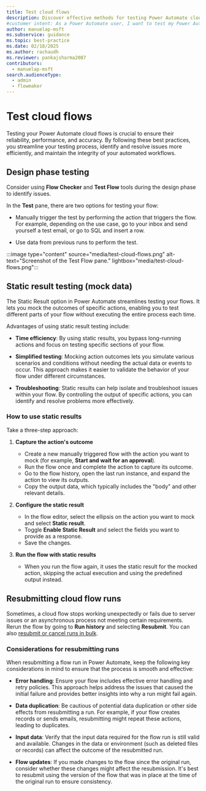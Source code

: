```yaml
---
title: Test cloud flows
description: Discover effective methods for testing Power Automate cloud flows, including design phase testing and static result testing.
#customer intent: As a Power Automate user, I want to test my Power Automate cloud flows so that I can ensure their reliability, performance, and accuracy.
author: manuelap-msft
ms.subservice: guidance
ms.topic: best-practice
ms.date: 02/18/2025
ms.author: rachaudh
ms.reviewer: pankajsharma2087
contributors: 
  - manuelap-msft
search.audienceType: 
  - admin
  - flowmaker
---
```


# Test cloud flows

Testing your Power Automate cloud flows is crucial to ensure their reliability, performance, and accuracy. By following these best practices, you streamline your testing process, identify and resolve issues more efficiently, and maintain the integrity of your automated workflows.

## Design phase testing

Consider using **Flow Checker** and **Test Flow** tools during the design phase to identify issues.

In the **Test** pane, there are two options for testing your flow:

- Manually trigger the test by performing the action that triggers the flow. For example, depending on the use case, go to your inbox and send yourself a test email, or go to SQL and insert a row.

- Use data from previous runs to perform the test.

:::image type="content" source="media/test-cloud-flows.png" alt-text="Screenshot of the Test Flow pane." lightbox="media/test-cloud-flows.png":::

## Static result testing (mock data)

The Static Result option in Power Automate streamlines testing your flows. It lets you mock the outcomes of specific actions, enabling you to test different parts of your flow without executing the entire process each time.

Advantages of using static result testing include:

- **Time efficiency**: By using static results, you bypass long-running actions and focus on testing specific sections of your flow. 

- **Simplified testing**: Mocking action outcomes lets you simulate various scenarios and conditions without needing the actual data or events to occur. This approach makes it easier to validate the behavior of your flow under different circumstances.

- **Troubleshooting**: Static results can help isolate and troubleshoot issues within your flow. By controlling the output of specific actions, you can identify and resolve problems more effectively.

### How to use static results

Take a three-step approach:

1. **Capture the action's outcome**
   - Create a new manually triggered flow with the action you want to mock (for example, **Start and wait for an approval**).
   - Run the flow once and complete the action to capture its outcome.
   - Go to the flow history, open the last run instance, and expand the action to view its outputs.
   - Copy the output data, which typically includes the "body" and other relevant details.

2. **Configure the static result**
   - In the flow editor, select the ellipsis on the action you want to mock and select **Static result**.
   - Toggle **Enable Static Result** and select the fields you want to provide as a response.
   - Save the changes.

<!-- Not able to check first steps above -->

3. **Run the flow with static results**

      - When you run the flow again, it uses the static result for the mocked action, skipping the actual execution and using the predefined output instead.

## Resubmitting cloud flow runs

Sometimes, a cloud flow stops working unexpectedly or fails due to server issues or an asynchronous process not meeting certain requirements. Rerun the flow by going to **Run history** and selecting **Resubmit**. You can also [resubmit or cancel runs in bulk](../../how-tos-bulk-resubmit.md).

### Considerations for resubmitting runs

When resubmitting a flow run in Power Automate, keep the following key considerations in mind to ensure that the process is smooth and effective:

- **Error handling**: Ensure your flow includes effective error handling and retry policies. This approach helps address the issues that caused the initial failure and provides better insights into why a run might fail again.

- **Data duplication**: Be cautious of potential data duplication or other side effects from resubmitting a run. For example, if your flow creates records or sends emails, resubmitting might repeat these actions, leading to duplicates.

- **Input data**: Verify that the input data required for the flow run is still valid and available. Changes in the data or environment (such as deleted files or records) can affect the outcome of the resubmitted run.

- **Flow updates**: If you made changes to the flow since the original run, consider whether these changes might affect the resubmission. It's best to resubmit using the version of the flow that was in place at the time of the original run to ensure consistency.
 


